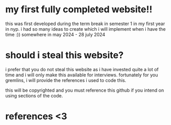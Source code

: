 # my first fully completed website!!

this was first developed during the term break in semester 1 in my first year in nyp. i had so many ideas to create which i will implement when i have the time :))
somewhere in may 2024 - 28 july 2024

# should i steal this website?

i prefer that you do not steal this website as i have invested quite a lot of time and i will only make this available for interviews.
fortunately for you gremlins, i will provide the references i used to code this.

this will be copyrighted and you must reference this github if you intend on using sections of the code.

# references <3

